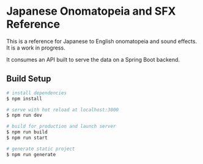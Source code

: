 # Japanese Onomatopeia and SFX Reference

This is a reference for Japanese to English onomatopeia and sound effects. It is a work in progress.

It consumes an API built to serve the data on a Spring Boot backend.

## Build Setup

```bash
# install dependencies
$ npm install

# serve with hot reload at localhost:3000
$ npm run dev

# build for production and launch server
$ npm run build
$ npm run start

# generate static project
$ npm run generate
```

